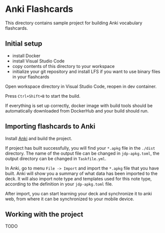 # Anki Flashcards

This directory contains sample project for building Anki vocabulary flashcards.

## Initial setup

- install Docker
- install Visual Studio Code
- copy contents of this directory to your workspace
- initialize your git repository and install LFS if you want to use binary files in your flashcards

Open workspace directory in Visual Studio Code, reopen in dev container.

Press `Ctrl+Shift+B` to start the build.

If everything is set up correctly, docker image with build tools should be automatically downloaded
from DockerHub and your build should run.

## Importing flashcards to Anki

Install [Anki](https://apps.ankiweb.net/#download) and build the project.

If project has built successfully, you will find your `*.apkg` file in the `./dist` directory.
The name of the output file can be changed in `jdp-apkg.toml`, the output directory can be changed in `Taskfile.yml`.

In Anki, go to menu `File -> Import` and import the `*.apkg` file that you have built.
Anki will show you a summary of what data has been imported to the deck.
It will also import note type and templates used for this note type, according to the definition in your `jdp-apkg.toml` file.

After import, you can start learning your deck and synchronize it to anki web, from where it can be synchronized to your mobile device.

## Working with the project

TODO
